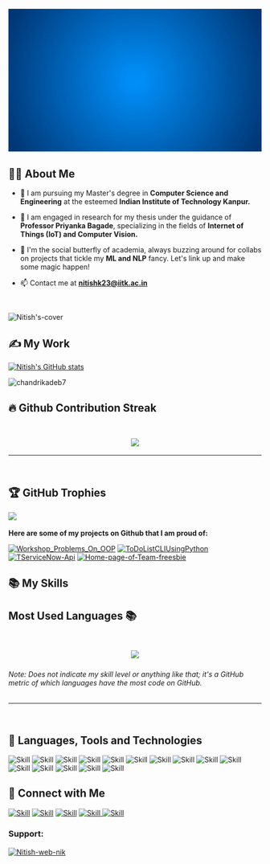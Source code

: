 ![Nitish's-cover](./nitish_3.gif)



## 👨‍💻 About Me

- 🔭 I am pursuing my Master's degree in **Computer Science and Engineering** at the esteemed **Indian Institute of Technology Kanpur.**

- 🌱 I am engaged in research for my thesis under the guidance of **Professor Priyanka Bagade**, specializing in the fields of **Internet of Things (IoT) and Computer Vision.**

- 👯  I'm the social butterfly of academia, always buzzing around for collabs on projects that tickle my **ML and NLP** fancy. Let's link up and make some magic happen!

- 📫 Contact me at **nitishk23@iitk.ac.in**
<br>

![Nitish's-cover](./111.gif)
## ✍ My Work

[![Nitish's GitHub stats](https://github-readme-stats.vercel.app/api?username=Nitish-web-nik&show_icons=true&theme=dark)](https://github.com/Nitish-web-nik)
<p align="left"> <img src="https://komarev.com/ghpvc/?username=Nitish-web-nik&label=Profile%20views&color=0e75b6&style=flat" alt="chandrikadeb7" /> </p>

## 🔥 Github Contribution Streak 
<br>
<p align='center'><img src="https://github-readme-streak-stats.herokuapp.com?user=Nitish-web-nik&theme=black-ice&hide_border=true&date_format=M%20j%5B%2C%20Y%5D"></p>
<hr><br>

## 🏆 GitHub Trophies
![](https://github-profile-trophy.vercel.app/?username=Nitish-web-nik&theme=chalk&no-frame=false&no-bg=true&margin-w=4)

**Here are some of my projects on Github that I am proud of:**

[![Workshop_Problems_On_OOP](https://github-readme-stats.vercel.app/api/pin/?username=Nitish-web-nik&repo=Workshop_Problems_On_OOP&show_icons=true&theme=dark)](https://github.com/Nitish-web-nik/Workshop_Problems_On_OOP)
[![ToDoListCLIUsingPython](https://github-readme-stats.vercel.app/api/pin/?username=Nitish-web-nik&repo=ToDoListCLIUsingPython&show_icons=true&theme=dark)](https://github.com/Nitish-web-nik/ToDoListCLIUsingPython)
[![TServiceNow-Api](https://github-readme-stats.vercel.app/api/pin/?username=Nitish-web-nik&repo=ServiceNow-Api&show_icons=true&theme=dark)](https://github.com/Nitish-web-nik/https://github.com/Nitish-web-nik/ServiceNow-Api)
[![Home-page-of-Team-freesbie](https://github-readme-stats.vercel.app/api/pin/?username=Nitish-web-nik&repo=Home-page-of-Team-freesbie&show_icons=true&theme=dark)](https://github.com/Nitish-web-nik/Home-page-of-Team-freesbie)

## 📚 My Skills

## Most Used Languages 📚
<br>
<p align='center'>
<img src="https://github-readme-stats.anuraghazra1.vercel.app/api/top-langs/?username=Nitish-web-nik&theme=dark&hide_border=true&no-bg=true&no-frame=true&langs_count=10">
</p>
<p align='center'>
<h6>Note: Does not indicate my skill level or anything like that; it's a GitHub metric of which languages have the most code on GitHub.</h6>
</p>

<hr>
<br>

## 🔧 Languages, Tools and Technologies
![Skill](https://img.icons8.com/?size=100&id=nBKHe4Tn9k59&format=png&color=000000)
![Skill](https://img.icons8.com/?size=100&id=2T6TKY6whzgV&format=png&color=000000)
![Skill](https://img.icons8.com/?size=100&id=pIJdjOoL6KfU&format=png&color=000000)
![Skill](https://img.icons8.com/?size=100&id=CMVEhOBzk3Zp&format=png&color=000000)
![Skill](https://img.icons8.com/?size=100&id=2tHbkMhSLMfq&format=png&color=000000)
![Skill](https://img.icons8.com/?size=100&id=laVIsJnTtYoj&format=png&color=000000)
![Skill](https://img.icons8.com/?size=100&id=ouWtcsgDBiwO&format=png&color=000000)
![Skill](https://img.icons8.com/?size=100&id=qsQZWvMuX4ad&format=png&color=000000)
![Skill](https://img.icons8.com/?size=100&id=y7WGoWNuIWac&format=png&color=000000)
![Skill](https://img.icons8.com/?size=100&id=n5SduwU2J7N1&format=png&color=000000)
![Skill](https://img.icons8.com/?size=100&id=118557&format=png&color=000000)
![Skill](https://img.icons8.com/?size=100&id=TkG10j-DmXkU&format=png&color=000000)
![Skill](https://img.icons8.com/?size=100&id=fpGM2cINbbu4&format=png&color=000000)
![Skill](https://img.icons8.com/?size=100&id=63208&format=png&color=000000)
![Skill](https://img.icons8.com/?size=100&id=wfO2TE4bsVfx&format=png&color=000000)
## 🤝 Connect with Me

[![Skill](https://img.icons8.com/?size=100&id=64154&format=png&color=000000)](https://www.linkedin.com/in/nitish-kumar-0a30a51a9/)
[![Skill](https://img.icons8.com/?size=100&id=64142&format=png&color=000000)](https://www.instagram.com/nik__nitish/)
[![Skill](https://img.icons8.com/?size=100&id=115371&format=png&color=000000)](https://www.youtube.com/channel/UC7CMQ6YnkxjBIaZaSr-9ueQ)
<a href="https://mail.google.com/mail/?view=cm&fs=1&to=krnitish1207@gmail.com">
![Skill](https://img.icons8.com/?size=100&id=6QtoKjRma1Cq&format=png&color=000000)
</a>
<a href="https://mail.google.com/mail/?view=cm&fs=1&to=nitishk23@iitk.ac.in">
![Skill](https://img.icons8.com/?size=100&id=GNO9f2CARaea&format=png&color=000000)
</a>
<h3 align="left">Support:</h3>
<p><a href="https://buymeacoffee.com/krnitish12m"> <img align="center" src="https://cdn.buymeacoffee.com/buttons/v2/default-yellow.png" height="50" width="210" alt="Nitish-web-nik" /></a></p>

</p>

